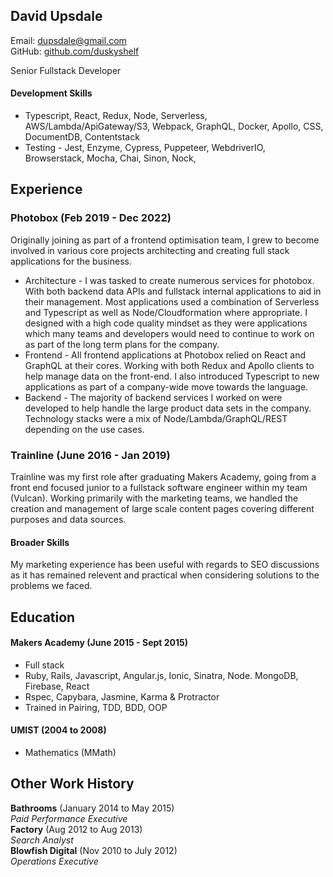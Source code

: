 ## David Upsdale

Email: dupsdale@gmail.com  
GitHub: [github.com/duskyshelf](https://github.com/duskyshelf)

Senior Fullstack Developer

#### Development Skills

- Typescript, React, Redux, Node, Serverless, AWS/Lambda/ApiGateway/S3, Webpack, GraphQL, Docker, Apollo, CSS, DocumentDB, Contentstack
- Testing - Jest, Enzyme, Cypress, Puppeteer, WebdriverIO, Browserstack, Mocha, Chai, Sinon, Nock, 

## Experience

### Photobox (Feb 2019 - Dec 2022)

Originally joining as part of a frontend optimisation team, I grew to become involved in various core projects architecting and creating full stack applications for the business.

- Architecture - I was tasked to create numerous services for photobox. With both backend data APIs and fullstack internal applications to aid in their management. Most applications used a combination of Serverless and Typescript as well as Node/Cloudformation where appropriate. I designed with a high code quality mindset as they were applications which many teams and developers would need to continue to work on as part of the long term plans for the company.
- Frontend - All frontend applications at Photobox relied on React and GraphQL at their cores. Working with both Redux and Apollo clients to help manage data on the front-end. I also introduced Typescript to new applications as part of a company-wide move towards the language.
- Backend - The majority of backend services I worked on were developed to help handle the large product data sets in the company. Technology stacks were a mix of Node/Lambda/GraphQL/REST depending on the use cases.

### Trainline (June 2016 - Jan 2019)

Trainline was my first role after graduating Makers Academy, going from a front end focused junior to a fullstack software engineer within my team (Vulcan). Working primarily with the marketing teams, we handled the creation and management of large scale content pages covering different purposes and data sources.

#### Broader Skills

My marketing experience has been useful with regards to SEO discussions as it has remained relevent and practical when considering solutions to the problems we faced.

## Education

#### Makers Academy (June 2015 - Sept 2015)

- Full stack
- Ruby, Rails, Javascript, Angular.js, Ionic, Sinatra, Node. MongoDB, Firebase, React
- Rspec, Capybara, Jasmine, Karma & Protractor
- Trained in Pairing, TDD, BDD, OOP

#### UMIST (2004 to 2008)

- Mathematics (MMath)

## Other Work History

**Bathrooms** (January 2014 to May 2015)  
_Paid Performance Executive_  
**Factory** (Aug 2012 to Aug 2013)  
_Search Analyst_  
**Blowfish Digital** (Nov 2010 to July 2012)  
_Operations Executive_
